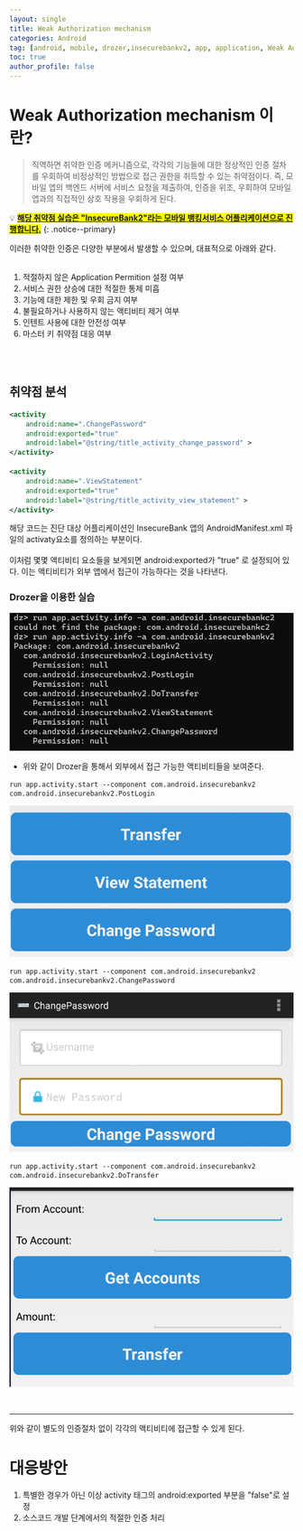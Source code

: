 ```yaml
---
layout: single
title: Weak Authorization mechanism
categories: Android
tag: [android, mobile, drozer,insecurebankv2, app, application, Weak Authorization mechanism]
toc: true
author_profile: false
---
```


# Weak Authorization mechanism 이란?

> 직역하면 취약한 인증 메커니즘으로, 각각의 기능들에 대한 정상적인 인증 절차를 우회하여 비정상적인 방법으로 접근 권한을 취득할 수 있는 취약점이다. 즉, 모바일 앱의 백엔드 서버에 서비스 요청을 제출하여, 인증을 위조, 우회하여 모바일 앱과의 직접적인 상호 작용을 우회하게 된다.

💡 **<u><span style="background-color: yellow; ">해당 취약점 실습은 "InsecureBank2"라는 모바일 뱅킹서비스 어플리케이션으로 진행합니다.</span></u>** 
{: .notice--primary}

이러한 취약한 인증은 다양한 부분에서 발생할 수 있으며, 대표적으로 아래와 같다.
<br><br>
1. 적절하지 않은 Application Permition 설정 여부
2. 서비스 권한 상승에 대한 적절한 통제 미흡
3. 기능에 대한 제한 및 우회 금지 여부
4. 불필요하거나 사용하지 않는 액티비티 제거 여부
5. 인텐트 사용에 대한 안전성 여부
6. 마스터 키 취약점 대응 여부
<br>
<br>

## 취약점 분석

```xml
<activity
    android:name=".ChangePassword"
    android:exported="true"
    android:label="@string/title_activity_change_password" >
</activity>

<activity
    android:name=".ViewStatement"
    android:exported="true"
    android:label="@string/title_activity_view_statement" >
</activity>
```

해당 코드는 진단 대상 어플리케이션인 InsecureBank 앱의 AndroidManifest.xml 파일의 activaty요소를 정의하는 부분이다.
<br><br>
이처럼 몇몇 액티비티 요소들을 보게되면 android:exported가 "true" 로 설정되어 있다. 이는 액티비티가 외부 앱에서 접근이 가능하다는 것을 나타낸다.

### Drozer을 이용한 실습

![그림 1-1](/assets/image/vuln/mobile-vuln/adnroid-vuln/Weak%20Authorization%20mechanism/image.png)
- 위와 같이 Drozer을 통해서 외부에서 접근 가능한 액티비티들을 보여준다.

```
run app.activity.start --component com.android.insecurebankv2 com.android.insecurebankv2.PostLogin
```
![그림 1-3](/assets/image/vuln/mobile-vuln/adnroid-vuln/Weak%20Authorization%20mechanism/image-1.png)

```
run app.activity.start --component com.android.insecurebankv2 com.android.insecurebankv2.ChangePassword
```

![그림 1-4](/assets/image/vuln/mobile-vuln/adnroid-vuln/Weak%20Authorization%20mechanism/image-2.png)

```
run app.activity.start --component com.android.insecurebankv2 com.android.insecurebankv2.DoTransfer
```

![그림 1-5](/assets/image/vuln/mobile-vuln/adnroid-vuln/Weak%20Authorization%20mechanism/image-3.png)

<br>
<hr>
위와 같이 별도의 인증절차 없이 각각의 액티비티에 접근할 수 있게 된다.

# 대응방안
1. 특별한 경우가 아닌 이상 activity 태그의 android:exported 부분을 "false"로 설정
2. 소스코드 개발 단계에서의 적절한 인증 처리